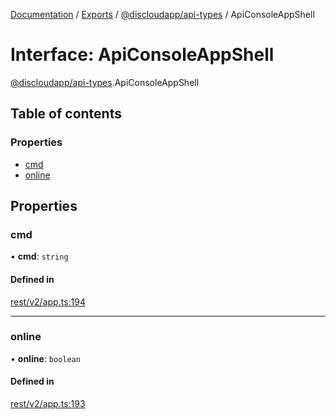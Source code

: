 [Documentation](../README.md) / [Exports](../modules.md) / [@discloudapp/api-types](../modules/discloudapp_api_types.md) / ApiConsoleAppShell

# Interface: ApiConsoleAppShell

[@discloudapp/api-types](../modules/discloudapp_api_types.md).ApiConsoleAppShell

## Table of contents

### Properties

- [cmd](discloudapp_api_types.ApiConsoleAppShell.md#cmd)
- [online](discloudapp_api_types.ApiConsoleAppShell.md#online)

## Properties

### cmd

• **cmd**: `string`

#### Defined in

[rest/v2/app.ts:194](https://github.com/discloud/discloud.app/blob/99d4db4/packages/api-types/rest/v2/app.ts#L194)

___

### online

• **online**: `boolean`

#### Defined in

[rest/v2/app.ts:193](https://github.com/discloud/discloud.app/blob/99d4db4/packages/api-types/rest/v2/app.ts#L193)
